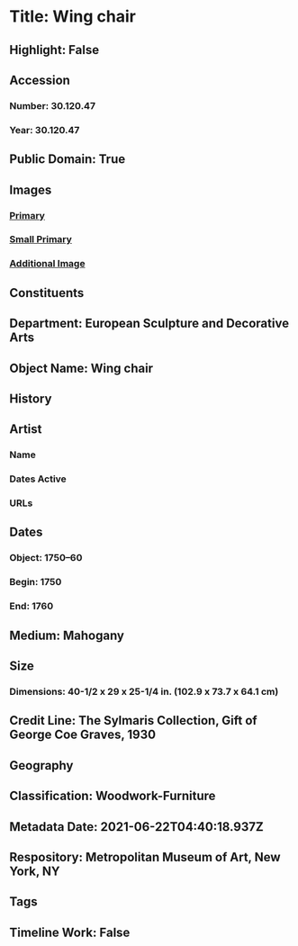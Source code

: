 # Title: Wing chair
## Highlight: False
## Accession
### Number: 30.120.47
### Year: 30.120.47
## Public Domain: True
## Images
### [Primary](https://images.metmuseum.org/CRDImages/es/original/SF30_120_47.jpg)
### [Small Primary](https://images.metmuseum.org/CRDImages/es/web-large/SF30_120_47.jpg)
### [Additional Image](https://images.metmuseum.org/CRDImages/es/original/81524.jpg)
## Constituents
## Department: European Sculpture and Decorative Arts
## Object Name: Wing chair
## History
## Artist
### Name
### Dates Active
### URLs
## Dates
### Object: 1750–60
### Begin: 1750
### End: 1760
## Medium: Mahogany
## Size
### Dimensions: 40-1/2 x 29 x 25-1/4 in.  (102.9 x 73.7 x 64.1 cm)
## Credit Line: The Sylmaris Collection, Gift of George Coe Graves, 1930
## Geography
## Classification: Woodwork-Furniture
## Metadata Date: 2021-06-22T04:40:18.937Z
## Respository: Metropolitan Museum of Art, New York, NY
## Tags
## Timeline Work: False